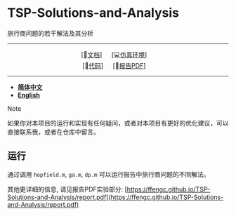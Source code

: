 # TSP-Solutions-and-Analysis
旅行商问题的若干解法及其分析

<div align="center">

***

[📄[文档](https://github.com/ffengc/TSP-Solutions-and-Analysis/blob/main/README.md)] &emsp; [💻[仿真环境](https://www.mathworks.com/)] &emsp; <br>
[🌅[代码](https://github.com/ffengc/TSP-Solutions-and-Analysis/)] &emsp; [📖[报告PDF](https://ffengc.github.io/TSP-Solutions-and-Analysis/report.pdf)] &emsp;<br>

***

</div>

- **[简体中文](./README-CN.md)**
- **[English](./README.md)**

> [!NOTE]
> 如果你对本项目的运行和实现有任何疑问，或者对本项目有更好的优化建议，可以直接联系我，或者在仓库中留言。

## 运行

通过调用 `hopfield.m`, `ga.m`, `dp.m` 可以运行报告中旅行商问题的不同解法。

其他更详细的信息, 请见报告PDF实验部分: [https://ffengc.github.io/TSP-Solutions-and-Analysis/report.pdf](https://ffengc.github.io/TSP-Solutions-and-Analysis/report.pdf)